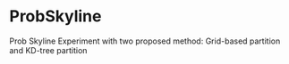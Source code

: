 ProbSkyline
===========

Prob Skyline Experiment with two proposed method: Grid-based partition and KD-tree partition
